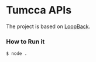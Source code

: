 # Tumcca APIs

The project is based on [LoopBack](http://loopback.io).

### How to Run it
```
$ node .
```
